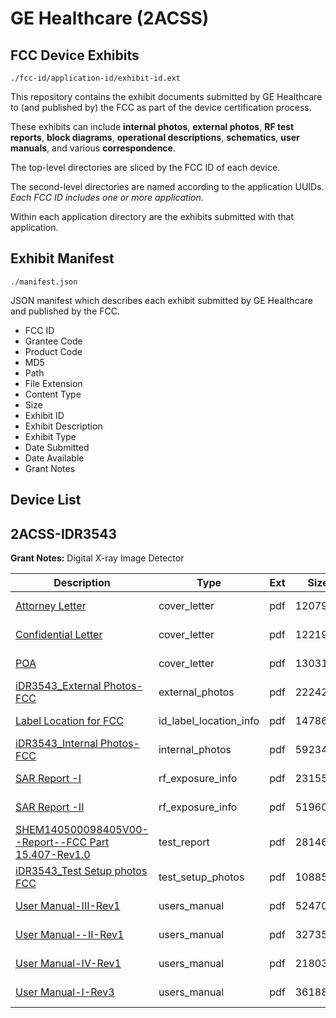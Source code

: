 # GE Healthcare (2ACSS)
## FCC Device Exhibits

```
./fcc-id/application-id/exhibit-id.ext
```

This repository contains the exhibit documents submitted by GE Healthcare to (and published by) the FCC as part of the device certification process.

These exhibits can include **internal photos**, **external photos**, **RF test reports**, **block diagrams**, **operational descriptions**, **schematics**, **user manuals**, and various **correspondence**.

The top-level directories are sliced by the FCC ID of each device.

The second-level directories are named according to the application UUIDs. *Each FCC ID includes one or more application.*

Within each application directory are the exhibits submitted with that application. 

## Exhibit Manifest

```
./manifest.json
```

JSON manifest which describes each exhibit submitted by GE Healthcare and published by the FCC.

- FCC ID
- Grantee Code
- Product Code
- MD5
- Path
- File Extension
- Content Type
- Size
- Exhibit ID
- Exhibit Description
- Exhibit Type
- Date Submitted
- Date Available
- Grant Notes

## Device List
## 2ACSS-IDR3543
**Grant Notes:** Digital X-ray Image Detector

| Description | Type | Ext | Size | Submitted | Available |
| ----------- | ---- | --- | ---- | --------- | --------- |
| [Attorney Letter](2ACSS-IDR3543/9be314aa3f7c29f28686899e49a03739/2508617.pdf) | cover_letter | pdf | 1207946 | 2015-01-21 | 2015-02-05 |
| [Confidential Letter](2ACSS-IDR3543/9be314aa3f7c29f28686899e49a03739/2508618.pdf) | cover_letter | pdf | 122195 | 2015-01-21 | 2015-02-05 |
| [POA](2ACSS-IDR3543/9be314aa3f7c29f28686899e49a03739/2508620.pdf) | cover_letter | pdf | 130314 | 2015-01-21 | 2015-02-05 |
| [iDR3543_External Photos-FCC](2ACSS-IDR3543/9be314aa3f7c29f28686899e49a03739/2508621.pdf) | external_photos | pdf | 222428 | 2015-01-21 | 2015-02-05 |
| [Label Location for FCC](2ACSS-IDR3543/9be314aa3f7c29f28686899e49a03739/2508623.pdf) | id_label_location_info | pdf | 147867 | 2015-01-21 | 2015-02-05 |
| [iDR3543_Internal Photos-FCC](2ACSS-IDR3543/9be314aa3f7c29f28686899e49a03739/2508622.pdf) | internal_photos | pdf | 5923450 | 2015-01-21 | 2015-02-05 |
| [SAR Report -I](2ACSS-IDR3543/9be314aa3f7c29f28686899e49a03739/2508627.pdf) | rf_exposure_info | pdf | 2315577 | 2015-01-21 | 2015-02-05 |
| [SAR Report -II](2ACSS-IDR3543/9be314aa3f7c29f28686899e49a03739/2508628.pdf) | rf_exposure_info | pdf | 5196012 | 2015-01-21 | 2015-02-05 |
| [SHEM140500098405V00--Report--FCC Part 15.407-Rev1.0](2ACSS-IDR3543/9be314aa3f7c29f28686899e49a03739/2508631.pdf) | test_report | pdf | 2814699 | 2015-01-21 | 2015-02-05 |
| [iDR3543_Test Setup photos FCC](2ACSS-IDR3543/9be314aa3f7c29f28686899e49a03739/2508632.pdf) | test_setup_photos | pdf | 1088575 | 2015-01-21 | 2015-02-05 |
| [User Manual-III-Rev1](2ACSS-IDR3543/9be314aa3f7c29f28686899e49a03739/2522775.pdf) | users_manual | pdf | 5247080 | 2015-02-04 | 2015-02-05 |
| [User Manual--II-Rev1](2ACSS-IDR3543/9be314aa3f7c29f28686899e49a03739/2522789.pdf) | users_manual | pdf | 3273573 | 2015-02-04 | 2015-02-05 |
| [User Manual-IV-Rev1](2ACSS-IDR3543/9be314aa3f7c29f28686899e49a03739/2522796.pdf) | users_manual | pdf | 2180375 | 2015-02-04 | 2015-02-05 |
| [User Manual-I-Rev3](2ACSS-IDR3543/9be314aa3f7c29f28686899e49a03739/2523874.pdf) | users_manual | pdf | 3618873 | 2015-02-05 | 2015-02-05 |
